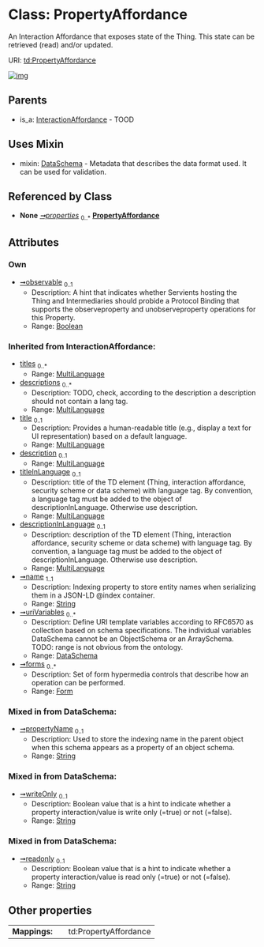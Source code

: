 
# Class: PropertyAffordance

An Interaction Affordance that exposes state of the Thing. This state can be retrieved (read) and/or updated.

URI: [td:PropertyAffordance](https://www.w3.org/2019/wot/td#PropertyAffordance)


[![img](https://yuml.me/diagram/nofunky;dir:TB/class/[Thing]++-%20properties%200..*>[PropertyAffordance&#124;observable:boolean%20%3F;propertyName:string%20%3F;writeOnly:string%20%3F;readonly:string%20%3F;name(i):string],[PropertyAffordance]uses%20-.->[DataSchema],[InteractionAffordance]^-[PropertyAffordance],[Thing],[MultiLanguage],[InteractionAffordance],[Form],[DataSchema])](https://yuml.me/diagram/nofunky;dir:TB/class/[Thing]++-%20properties%200..*>[PropertyAffordance&#124;observable:boolean%20%3F;propertyName:string%20%3F;writeOnly:string%20%3F;readonly:string%20%3F;name(i):string],[PropertyAffordance]uses%20-.->[DataSchema],[InteractionAffordance]^-[PropertyAffordance],[Thing],[MultiLanguage],[InteractionAffordance],[Form],[DataSchema])

## Parents

 *  is_a: [InteractionAffordance](InteractionAffordance.md) - TOOD

## Uses Mixin

 *  mixin: [DataSchema](DataSchema.md) - Metadata that describes the data format used. It can be used for validation.

## Referenced by Class

 *  **None** *[➞properties](thing__properties.md)*  <sub>0..\*</sub>  **[PropertyAffordance](PropertyAffordance.md)**

## Attributes


### Own

 * [➞observable](propertyAffordance__observable.md)  <sub>0..1</sub>
     * Description: A hint that indicates whether Servients hosting the Thing and Intermediaries should probide a Protocol Binding  that supports the observeproperty and unobserveproperty operations for this Property.
     * Range: [Boolean](types/Boolean.md)

### Inherited from InteractionAffordance:

 * [titles](titles.md)  <sub>0..\*</sub>
     * Range: [MultiLanguage](MultiLanguage.md)
 * [descriptions](descriptions.md)  <sub>0..\*</sub>
     * Description: TODO, check, according to the description a description should not contain a lang tag.
     * Range: [MultiLanguage](MultiLanguage.md)
 * [title](title.md)  <sub>0..1</sub>
     * Description: Provides a human-readable title (e.g., display a text for UI representation) based on a default language.
     * Range: [MultiLanguage](MultiLanguage.md)
 * [description](description.md)  <sub>0..1</sub>
     * Range: [MultiLanguage](MultiLanguage.md)
 * [titleInLanguage](titleInLanguage.md)  <sub>0..1</sub>
     * Description: title of the TD element (Thing, interaction affordance, security scheme or data scheme) with language tag. By convention, a language tag must be added to the object of descriptionInLanguage. Otherwise use description.
     * Range: [MultiLanguage](MultiLanguage.md)
 * [descriptionInLanguage](descriptionInLanguage.md)  <sub>0..1</sub>
     * Description: description of the TD element (Thing, interaction affordance, security scheme or data scheme) with language tag. By convention, a language tag must be added to the object of descriptionInLanguage. Otherwise use description.
     * Range: [MultiLanguage](MultiLanguage.md)
 * [➞name](interactionAffordance__name.md)  <sub>1..1</sub>
     * Description: Indexing property to store entity names when serializing them in a JSON-LD @index container.
     * Range: [String](types/String.md)
 * [➞uriVariables](interactionAffordance__uriVariables.md)  <sub>0..\*</sub>
     * Description: Define URI template variables according to RFC6570 as collection based on schema specifications. The individual variables DataSchema cannot be an ObjectSchema or an ArraySchema. TODO: range is not obvious from the ontology.
     * Range: [DataSchema](DataSchema.md)
 * [➞forms](interactionAffordance__forms.md)  <sub>0..\*</sub>
     * Description: Set of form hypermedia controls that describe how an operation can be performed.
     * Range: [Form](Form.md)

### Mixed in from DataSchema:

 * [➞propertyName](dataSchema__propertyName.md)  <sub>0..1</sub>
     * Description: Used to store the indexing name in the parent object when this schema appears as a property of an object schema.
     * Range: [String](types/String.md)

### Mixed in from DataSchema:

 * [➞writeOnly](dataSchema__writeOnly.md)  <sub>0..1</sub>
     * Description: Boolean value that is a hint to indicate whether a property interaction/value is write only (=true) or not (=false).
     * Range: [String](types/String.md)

### Mixed in from DataSchema:

 * [➞readonly](dataSchema__readonly.md)  <sub>0..1</sub>
     * Description: Boolean value that is a hint to indicate whether a property interaction/value is read only (=true) or not (=false).
     * Range: [String](types/String.md)

## Other properties

|  |  |  |
| --- | --- | --- |
| **Mappings:** | | td:PropertyAffordance |